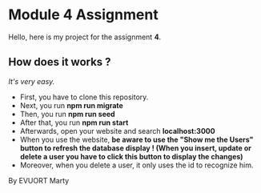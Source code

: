 # Module 4 Assignment
Hello, here is my project for the assignment **4**.

## How does it works ?
_It's very easy._

- First, you have to clone this repository.
- Next, you run **npm run migrate**
- Then, you run **npm run seed**
- After that, you run **npm run start**
- Afterwards, open your website and search **localhost:3000**
- When you use the website, **be aware to use the "Show me the Users" button to refresh the database display ! (When you insert, update or delete a user you have to click this button to display the changes)**
- Moreover, when you delete a user, it only uses the id to recognize him.

By EVUORT Marty